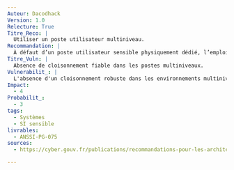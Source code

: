 ```yaml
---
Auteur: Dacodhack
Version: 1.0
Relecture: True
Titre_Reco: |
  Utiliser un poste utilisateur multiniveau.
Recommandation: |
  À défaut d’un poste utilisateur sensible physiquement dédié, l’emploi de technologies de virtualisation ou de conteneurisation pour obtenir un système multiniveau peut être envisagé, dans la mesure où le cloisonnement des environnements est réalisé par des mécanismes au niveau système évalués comme étant de confiance.
Titre_Vuln: |
  Absence de cloisonnement fiable dans les postes multiniveaux.
Vulnerabilit_: |
  L'absence d'un cloisonnement robuste dans les environnements multiniveaux peut conduire à une compromission croisée entre différents niveaux de sensibilité, augmentant les risques de fuite de données ou d'attaques latérales.
Impact:
  - 4
Probabilit_:
  - 3
tags:
  - Systèmes
  - SI sensible
livrables:
  - ANSSI-PG-075
sources:
  - https://cyber.gouv.fr/publications/recommandations-pour-les-architectures-des-si-sensibles-ou-dr

---
```

